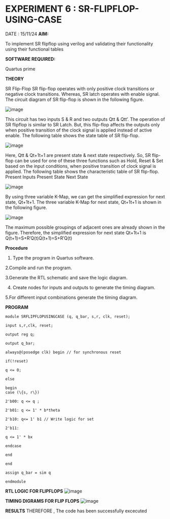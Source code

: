 # EXPERIMENT 6 : SR-FLIPFLOP-USING-CASE
DATE : 15/11/24
**AIM:**

To implement  SR flipflop using verilog and validating their functionality using their functional tables

**SOFTWARE REQUIRED:**

Quartus prime

**THEORY**

SR Flip-Flop SR flip-flop operates with only positive clock transitions or negative clock transitions. Whereas, SR latch operates with enable signal. The circuit diagram of SR flip-flop is shown in the following figure.

![image](https://github.com/naavaneetha/SR-FLIPFLOP-USING-CASE/assets/154305477/0f710028-ad52-4d3e-9276-8714cf023a25)

 
This circuit has two inputs S & R and two outputs Qtt & Qtt’. The operation of SR flipflop is similar to SR Latch. But, this flip-flop affects the outputs only when positive transition of the clock signal is applied instead of active enable. The following table shows the state table of SR flip-flop.

![image](https://github.com/naavaneetha/SR-FLIPFLOP-USING-CASE/assets/154305477/dabfc4f4-87e3-4cbc-9472-f89ee1b5ed30)

 
Here, Qtt & Qt+1t+1 are present state & next state respectively. So, SR flip-flop can be used for one of these three functions such as Hold, Reset & Set based on the input conditions, when positive transition of clock signal is applied. The following table shows the characteristic table of SR flip-flop. Present Inputs Present State Next State

![image](https://github.com/naavaneetha/SR-FLIPFLOP-USING-CASE/assets/154305477/dd90d16c-aec5-4290-a586-e2346b1e9eb5)

 
By using three variable K-Map, we can get the simplified expression for next state, Qt+1t+1. The three variable K-Map for next state, Qt+1t+1 is shown in the following figure.

![image](https://github.com/naavaneetha/SR-FLIPFLOP-USING-CASE/assets/154305477/473efad6-d70b-4ca7-aeb7-898bbfca319f)

 
The maximum possible groupings of adjacent ones are already shown in the figure. Therefore, the simplified expression for next state Qt+1t+1 is Q(t+1)=S+R′Q(t)Q(t+1)=S+R′Q(t)

**Procedure**
1. Type the program in Quartus software.

2.Compile and run the program.

3.Generate the RTL schematic and save the logic diagram.

4. Create nodes for inputs and outputs to generate the timing diagram.

5.For different input combinations generate the timing diagram.


**PROGRAM**
```
module SRFLIPFLOPUSINGCASE (q, q_bar, s,r, clk, reset);

input s,r,clk, reset;

output reg q;

output q_bar;

always@(posedge clk) begin // for synchronous reset

if(!reset)

q <= 0;

else

begin
case (\{s, r\})

2'b00: q <= q ;

2'b01: q <= 1' * b*theta

2'b10: q<= 1' b1 // Write logic for set

2'b11:

q <= 1' * bx

endcase

end

end

assign q_bar = sim q

endmodule
```

**RTL LOGIC FOR FLIPFLOPS**
![image](https://github.com/user-attachments/assets/1c61f5d3-3bac-4732-86b2-2a2d6512bd50)

**TIMING DIGRAMS FOR FLIP FLOPS**
![image](https://github.com/user-attachments/assets/3a9bab8c-f7f1-4115-81d9-2cc8e6f5ca65)

**RESULTS**
 THEREFORE , The code has been successfully excecuted
